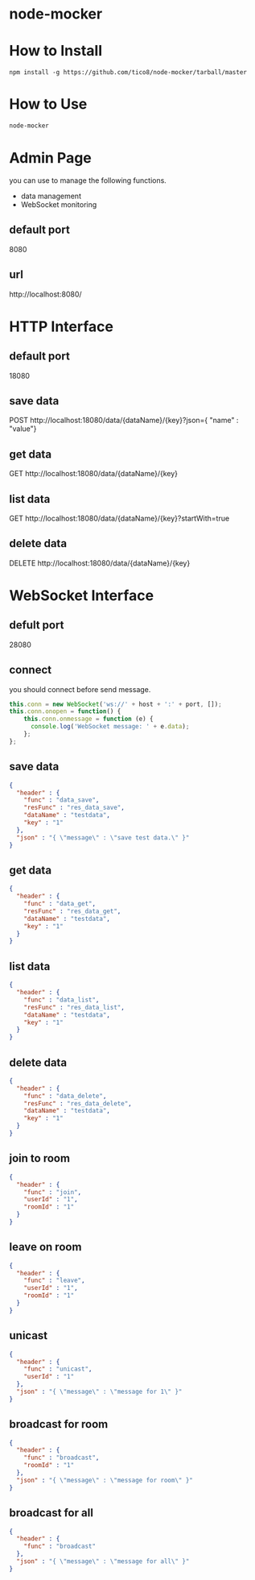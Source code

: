 node-mocker
===========

# How to Install
```
npm install -g https://github.com/tico8/node-mocker/tarball/master
```

# How to Use
```sh
node-mocker
```
# Admin Page
you can use to manage the following functions.
 - data management
 - WebSocket monitoring

## default port
8080

## url
http://localhost:8080/

# HTTP Interface
## default port
18080

## save data
POST http://localhost:18080/data/{dataName}/{key}?json={ \"name\" : \"value\"}

## get data
GET http://localhost:18080/data/{dataName}/{key}

## list data
GET http://localhost:18080/data/{dataName}/{key}?startWith=true

## delete data
DELETE http://localhost:18080/data/{dataName}/{key}

# WebSocket Interface
## defult port
28080

## connect
you should connect before send message.
```js
this.conn = new WebSocket('ws://' + host + ':' + port, []);
this.conn.onopen = function() {
    this.conn.onmessage = function (e) {
      console.log('WebSocket message: ' + e.data);
    };
};
```

## save data
```json
{ 
  "header" : {
    "func" : "data_save",
    "resFunc" : "res_data_save",
    "dataName" : "testdata",
    "key" : "1"
  },
  "json" : "{ \"message\" : \"save test data.\" }"
}
```

## get data
```json
{ 
  "header" : {
    "func" : "data_get",
    "resFunc" : "res_data_get",
    "dataName" : "testdata",
    "key" : "1"
  }
}
```

## list data
```json
{ 
  "header" : {
    "func" : "data_list",
    "resFunc" : "res_data_list",
    "dataName" : "testdata",
    "key" : "1"
  }
}
```

## delete data
```json
{ 
  "header" : {
    "func" : "data_delete",
    "resFunc" : "res_data_delete",
    "dataName" : "testdata",
    "key" : "1"
  }
}
```

## join to room
```json
{ 
  "header" : {
    "func" : "join",
    "userId" : "1",
    "roomId" : "1"
  }
}
```

## leave on room
```json
{ 
  "header" : {
    "func" : "leave",
    "userId" : "1",
    "roomId" : "1"
  }
}
```

## unicast
```json
{ 
  "header" : {
    "func" : "unicast",
    "userId" : "1"
  },
  "json" : "{ \"message\" : \"message for 1\" }"
}
```

## broadcast for room
```json
{ 
  "header" : {
    "func" : "broadcast",
    "roomId" : "1"
  },
  "json" : "{ \"message\" : \"message for room\" }"
}
```

## broadcast for all
```json
{ 
  "header" : {
    "func" : "broadcast"
  },
  "json" : "{ \"message\" : \"message for all\" }"
}
```
